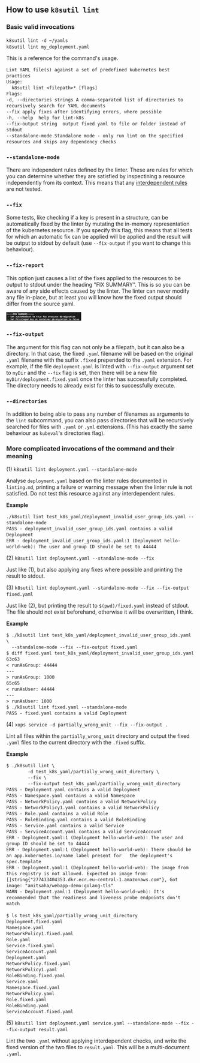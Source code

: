 ## How to use `k8sutil lint`

### Basic valid invocations
`k8sutil lint -d ~/yamls` <br>
`k8sutil lint my_deployment.yaml`

This is a reference for the command's usage.

```
Lint YAML file(s) against a set of predefined kubernetes best practices
Usage:
  k8sutil lint <filepath>* [flags]
Flags:
-d, --directories strings A comma-separated list of directories to recursively search for YAML documents
--fix apply fixes after identifying errors, where possible
-h, --help  help for lint-k8s
--fix-output string  output fixed yaml to file or folder instead of stdout
--standalone-mode Standalone mode - only run lint on the specified resources and skips any dependency checks
```

### `--standalone-mode`
There are independent rules defined by the linter. These are rules for which you can determine whether they are satisfied by inspectining a resource independently from its context. This means that any [interdependent rules](utils/linting.md) are not tested.
### `--fix`
Some tests, like checking if a key is present in a structure, can be automatically fixed by the linter by mutating the in-memory representation of the kubernetes resource. If you specify this flag, this means that all tests for which an automatic fix can be applied will be applied and the result will be output to stdout by default (use `--fix-output` if you want to change this behaviour). 
### `--fix-report`
This option just causes a list of the fixes applied to the resources to be output to stdout under the heading "FIX SUMMARY". This is so you can be aware of any side effects caused by the linter. The linter can never modify any file in-place, but at least you will know how the fixed output should differ from the source yaml.

<img src="screenshots/fix_summary.png" alt="linter fix summary" width="200"/>

### `--fix-output`
The argument for this flag can not only be a filepath, but it can also be a directory. In that case, the fixed `.yaml` filename will be based on the original `.yaml` filename with the suffix `.fixed` prepended to the `.yaml` extension. For example, if the file `deployment.yaml` is linted with `--fix-output` argument set to `myDir` and the `--fix` flag is set, then there will be a new file `myDir/deployment.fixed.yaml` once the linter has successfully completed. The directory needs to already exist for this to successfully execute.

### `--directories`
In addition to being able to pass any number of filenames as arguments to the `lint` subcommand, you can also pass directories that will be recursively searched for files with `.yaml` or `.yml` extensions. (This has exactly the same behaviour as `kubeval`'s directories flag).

### More complicated invocations of the command and their meaning

(1) `k8sutil lint deployment.yaml --standalone-mode`

Analyse `deployment.yaml` based on the linter rules documented in `linting.md`, printing a failure or warning message when the linter rule is not satisfied. Do not test this resource against any interdependent rules.

**Example**

```
./k8sutil lint test_k8s_yaml/deployment_invalid_user_group_ids.yaml --standalone-mode
PASS - deployment_invalid_user_group_ids.yaml contains a valid Deployment
ERR - deployment_invalid_user_group_ids.yaml:1 (Deployment hello-world-web): The user and group ID should be set to 44444
```

(2) `k8sutil lint deployment.yaml --standalone-mode --fix`

Just like (1), but also applying any fixes where possible and printing the result to stdout.

(3) `k8sutil lint deployment.yaml --standalone-mode --fix --fix-output fixed.yaml`

Just like (2), but printing the result to `$(pwd)/fixed.yaml` instead of stdout. The file should not exist beforehand, otherwise it will be overwritten, I think.

**Example**

```
$ ./k8sutil lint test_k8s_yaml/deployment_invalid_user_group_ids.yaml \
  --standalone-mode --fix --fix-output fixed.yaml
$ diff fixed.yaml test_k8s_yaml/deployment_invalid_user_group_ids.yaml
63c63
< runAsGroup: 44444
---
> runAsGroup: 1000
65c65
< runAsUser: 44444
---
> runAsUser: 1000
$ ./k8sutil lint fixed.yaml --standalone-mode
PASS - fixed.yaml contains a valid Deployment
```
(4) `xops service -d partially_wrong_unit --fix --fix-output .`

Lint all files within the `partially_wrong_unit` directory and output the fixed `.yaml` files to the current directory with the `.fixed` suffix.

**Example**
```
$ ./k8sutil lint \
		-d test_k8s_yaml/partially_wrong_unit_directory \
		--fix \
		--fix-output test_k8s_yaml/partially_wrong_unit_directory
PASS - Deployment.yaml contains a valid Deployment
PASS - Namespace.yaml contains a valid Namespace
PASS - NetworkPolicy.yaml contains a valid NetworkPolicy
PASS - NetworkPolicy1.yaml contains a valid NetworkPolicy
PASS - Role.yaml contains a valid Role
PASS - RoleBinding.yaml contains a valid RoleBinding
PASS - Service.yaml contains a valid Service
PASS - ServiceAccount.yaml contains a valid ServiceAccount
ERR - Deployment.yaml:1 (Deployment hello-world-web): The user and group ID should be set to 44444
ERR - Deployment.yaml:1 (Deployment hello-world-web): There should be an app.kubernetes.io/name label present for 	the deployment's spec.template
ERR - Deployment.yaml:1 (Deployment hello-world-web): The image from this registry is not allowed. Expected an image from: []string{"277433404353.dkr.ecr.eu-central-1.amazonaws.com"}, Got image: "amitsaha/webapp-demo:golang-tls"
WARN - Deployment.yaml:1 (Deployment hello-world-web): It's recommended that the readiness and liveness probe endpoints don't match

$ ls test_k8s_yaml/partially_wrong_unit_directory
Deployment.fixed.yaml  
Namespace.yaml  
NetworkPolicy1.fixed.yaml  
Role.yaml  
Service.fixed.yaml  
ServiceAccount.yaml 
Deployment.yaml  
NetworkPolicy.fixed.yaml  
NetworkPolicy1.yaml  
RoleBinding.fixed.yaml  
Service.yaml 
Namespace.fixed.yaml  
NetworkPolicy.yaml  
Role.fixed.yaml  
RoleBinding.yaml  
ServiceAccount.fixed.yaml
```

(5) `k8sutil lint deployment.yaml service.yaml --standalone-mode --fix --fix-output result.yaml`

Lint the two `.yaml` without applying interdependent checks, and write the fixed version of the two files to `result.yaml`. This will be a multi-document `.yaml`. 
